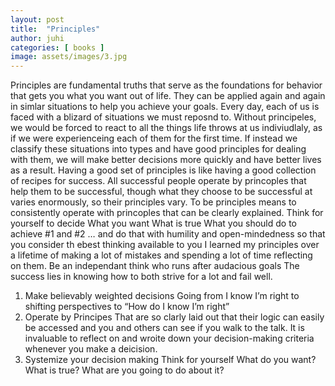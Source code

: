 ```yaml
---
layout: post
title:  "Principles"
author: juhi
categories: [ books ]
image: assets/images/3.jpg
---
```

Principles are fundamental truths that serve as the foundations for behavior that gets you what you want out of life. They can be applied again and again in simlar situations to help you achieve your goals. Every day, each of us is faced with a blizard of situations we must reposnd to. Without principeles, we would be forced to react to all the things life throws at us indiviudlaly, as if we were experienceing each of them for the first time.
If instead we classify these situations into types and have good principles for dealing with them, we will make better decisions more quickly and have better lives as a result. Having a good set of principles is like having a good collection of recipes for success. All successful people operate by princoples that help them to be successful, though what they choose to be successful at varies enormously, so their principles vary. 
To be principles means to consistently operate with princoples that can be clearly explained. 
Think for yourself to decide
What you want
What is true
What you should do to achieve #1 and #2
… and do that with humility and open-mindedness so that you consider th ebest thinking available to you
I learned my principles over a lifetime of making a lot of mistakes and spending a lot of time reflecting on them. 
Be an independant think who runs after audacious goals
The success lies in knowing how to both strive for a lot and fail well. 
1. Make believably weighted decisions 
Going from I know I’m right to shifting perspectives to “How do I know I’m right”
2. Operate by Principes
That are so clarly laid out that their logic can easily be accessed and you and others can see if you walk to the talk. It is invaluable to reflect on and wroite down your decision-making criteria whenever you make a deicision.
3. Systemize your decision making
Think for yourself
What do you want?
What is true?
What are you going to do about it?
